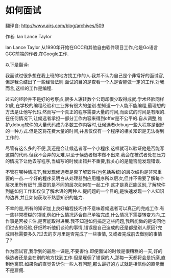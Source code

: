 # 如何面试

翻译自: http://www.airs.com/blog/archives/509

作者: Ian Lance Taylor

Ian Lance Taylor 从1990年开始在GCC和其他自由软件项目工作,他是Go语言GCC前端的作者,在Google工作.

以下是翻译:


我面试过很多想在我上班的地方找工作的人.我并不认为自己是个非常好的面试官,但是我总结出了一些经验法则.面试的目的是查看一个人是否能做一定的工作.对我而言,这样的工作是编程.

过去的经验并不是好的考察点,很多人辗转数个公司却很少取得成就.学术经验同样如此,在学校的编程经验和工业界有很大的差别.想知道一个人能不能编程,最理想的方法是让他写代码.然而写一个真正的程序需要大量的时间,而面试的时间是有限的.在任何情况下,让候选者承担一部分工作内容来得到offer是不公平的.自从调整,维护,debug软件的大量代码成为多数工作内容时,让候选者debug一些大程序是很好的一种方式.但是这将花费大量的时间,并且仅仅有一个程序的相关知识是无法得到工作的.

尽管有这么多的不便,我还是会让候选者写一个小程序,这样就可以验证他是否能写这类的代码.但我不会弄的太难,以至于候选者根本做不出来.我会在被试者处在压力的情况下让他去写程序,当编写的时候出错并不重要,我关心的是能否能发现错误.

不管在哪种情况下,我发现候选者是否了解软件(也包括系统)的层次结构是非常重要的一点.一个好的程序员明白从处理器到应用程序所以层次,但并不需要了解每个层次里所有细节,重要的是不同的层次如何在一起工作.这才是真正能区别,了解软件到底如何工作和仅仅了解术语的两种人.提问题的一个目的,是快速发现一个人知识的边界,并且如何获取不熟悉知识的能力.


不幸的是,所有的知识加上良好编程技巧并不意味着候选者可以真正的完成工作.有一些非常模糊的领域,例如什么情况适合自己单独完成,什么情况下需要转变方向,工作事是否被卡住,是否能取得进展.我不知道如何搞定这些问题,我所能做的是询问他们过去的经验,仔细聆听他们谈论的事情,错误是自己造成的还是都是别人原因?完成目标需要多久?过去的岁月里是否完成了一些事情, 又或者完成前去做别的事情了?


作为面试官,我学到的最后一课是,不要害怕.即便面试的时候是很糟糕的一天,好的候选者还是会在别的地方找到工作.但是雇佣了错误的人,那每一天都将会是折磨,直到他离职.如果你的直觉告诉你一些人有问题,那么最好的方式就是相信你的直觉而不是雇佣.
